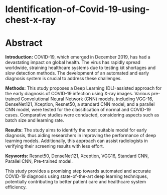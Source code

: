 # Identification-of-Covid-19-using-chest-x-ray

# Abstract

**Introduction:** COVID-19, which emerged in December 2019, has had a devastating impact on global health. The virus has rapidly spread worldwide, straining healthcare systems due to testing kit shortages and slow detection methods. The development of an automated and early diagnosis system is crucial to address these challenges.

**Methods:** This study proposes a Deep Learning (DL)-assisted approach for the early diagnosis of COVID-19 infection using X-ray images. Various pre-trained Convolutional Neural Network (CNN) models, including VGG-16, DenseNet121, Xception, Resnet50, a standard CNN model, and a parallel CNN model, were tested for the classification of normal and COVID-19 cases. Comparative studies were conducted, considering aspects such as batch size and learning rate.

**Results:** The study aims to identify the most suitable model for early diagnosis, thus aiding researchers in improving the performance of deep learning models. Additionally, this approach can assist radiologists in verifying their screening results with less effort.

**Keywords:** Resnet50, DenseNet121, Xception, VGG16, Standard CNN, Parallel CNN, Pre-trained model.

This study provides a promising step towards automated and accurate COVID-19 diagnosis using state-of-the-art deep learning techniques, potentially contributing to better patient care and healthcare system efficiency.


